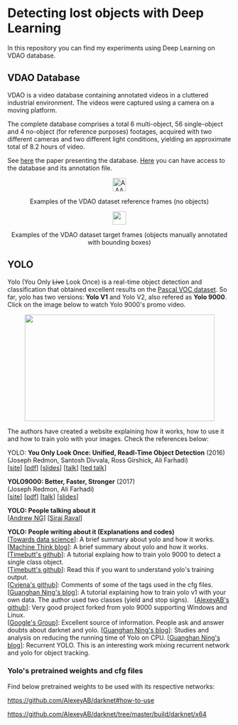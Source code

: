 # Detecting lost objects with Deep Learning

In this repository you can find my experiments using Deep Learning on VDAO database.

## VDAO Database ##

VDAO is a video database containing annotated videos in a cluttered industrial environment. The videos were captured using a camera on a moving platform.

The complete database comprises a total 6 multi-object, 56 single-object and 4 no-object (for reference purposes) footages, acquired with two different cameras and two different light conditions, yielding an approximate total of 8.2 hours of video.

See [here](http://www02.smt.ufrj.br/~tvdigital/database/objects/docs/an_annotated_video_database_for_abandoned_object_detection_in_a_cluttered_environment.pdf) the paper presenting the database. [Here](http://www02.smt.ufrj.br/~tvdigital/database/objects/page_01.html) you can have access to the database and its annotation file.

<!--- Showing examples of frames --->
<div style="text-align:center">
<img src="https://github.com/rafaelpadilla/Detecting-lost-objects-with-Deep-Learning/blob/master/images/ex_frames_reference.jpg" alt="AAAAAA" style="width: 30px;"/>
<p align="center">Examples of the VDAO dataset reference frames (no objects) </p>
</div>

<div style="text-align:center">
<img src="https://github.com/rafaelpadilla/Detecting-lost-objects-with-Deep-Learning/blob/master/images/ex_frames_target.jpg" style="width: 30px;"/>
<p align="center">Examples of the VDAO dataset target frames (objects manually annotated with bounding boxes)</p>
</div>

## YOLO ##

Yolo (You Only <del>Live</del> Look Once) is a real-time object detection and classification that obtained excellent results on the [Pascal VOC dataset](http://host.robots.ox.ac.uk:8080/pascal/VOC/). So far, yolo has two versions: **Yolo V1** and Yolo V2, also refered as **Yolo 9000**. Click on the image below to watch Yolo 9000's promo video.

<!--- Yolo's link for you tube --->
<p align="center">
<a href="http://www.youtube.com/watch?feature=player_embedded&v=VOC3huqHrss"><img src="https://github.com/rafaelpadilla/Detecting-lost-objects-with-Deep-Learning/blob/master/images/yolo_youtube.jpg" width="427" height="240" align="center"/></a>
</p>

The authors have created a website explaining how it works, how to use it and how to train yolo with your images. Check the references below: 

YOLO: **You Only Look Once: Unified, Readl-Time Object Detection** (2016)  
(Joseph Redmon, Santosh Divvala, Ross Girshick, Ali Farhadi)  
	[[site](https://arxiv.org/abs/1506.02640)] 
	[[pdf](https://bitbucket.org/rafaelpadilla/mythesis/src/ad0d4d320df4c5897bdda58bbffd83055902d98b/materials/%5Bpaper%5D%20YOLO.pdf)] 
	[[slides](https://bitbucket.org/rafaelpadilla/mythesis/src/ad0d4d320df4c5897bdda58bbffd83055902d98b/materials/%5Bslides%5D%20YOLO%20CVPR%202016.pdf)] 
	[[talk](https://www.youtube.com/watch?v=NM6lrxy0bxs)] 
	[[ted talk](https://www.youtube.com/watch?v=Cgxsv1riJhI)] 
	
**YOLO9000: Better, Faster, Stronger** (2017)  
(Joseph Redmon, Ali Farhadi)  
	[[site](https://arxiv.org/abs/1612.08242)] 
	[[pdf](https://bitbucket.org/rafaelpadilla/mythesis/src/636e8f075be4e5186777c66ddbe8cb2ad0797fab/materials/%5Bpaper%5D%20YOLO9000.pdf)] 
	[[talk](https://www.youtube.com/watch?v=GBu2jofRJtk)] 
	[[slides](https://bitbucket.org/rafaelpadilla/mythesis/src/ad0d4d320df4c5897bdda58bbffd83055902d98b/materials/%5Bslides%5D%20YOLO9000%20CVPR%202017.pdf)] 
	
**YOLO: People talking about it**  
	[[Andrew NG](https://www.youtube.com/watch?v=9s_FpMpdYW8)] 
	[[Siraj Raval](https://www.youtube.com/watch?v=4eIBisqx9_g)] 

**YOLO: People writing about it (Explanations and codes)**  
	[[Towards data science](https://towardsdatascience.com/yolo-you-only-look-once-real-time-object-detection-explained-492dc9230006)]: A brief summary about yolo and how it works.  
	[[Machine Think blog](http://machinethink.net/blog/object-detection-with-yolo/)]: A brief summary about yolo and how it works.  
	[[Timebutt's github](https://timebutt.github.io/static/how-to-train-yolov2-to-detect-custom-objects/)]: A tutorial explaing how to train yolo 9000 to detect a single class object.  
	[[Timebutt's github](https://timebutt.github.io/static/understanding-yolov2-training-output/)]: Read this if you want to understand yolo's training output.  
	[[Cvjena's github](https://github.com/cvjena/darknet/blob/master/cfg/yolo.cfg)]: Comments of some of the tags used in the cfg files.  
	[[Guanghan Ning's blog](http://guanghan.info/blog/en/my-works/train-yolo/)]: A tutorial explaining how to train yolo v1 with your own data. The author used two classes (yield and stop signs).  
	[[AlexeyAB's github](https://github.com/AlexeyAB/)]: Very good project forked from yolo 9000 supporting Windows and Linux.  
	[[Google's Group](https://groups.google.com/forum/#!forum/darknet)]: Excellent source of information. People ask and answer doubts about darknet and yolo.
	[[Guanghan Ning's blog](http://guanghan.info/blog/en/my-works/yolo-cpu-running-time-reduction-basic-knowledge-and-strategies)]: Studies and analysis on reducing the running time of Yolo on CPU.
	[[Guanghan Ning's blog](http://guanghan.info/projects/ROLO/)]: Recurrent YOLO. This is an interesting work mixing recurrent network and yolo for object tracking.

### Yolo's pretrained weights and cfg files ###

Find below pretrained weights to be used with its respective networks:

https://github.com/AlexeyAB/darknet#how-to-use

https://github.com/AlexeyAB/darknet/tree/master/build/darknet/x64
